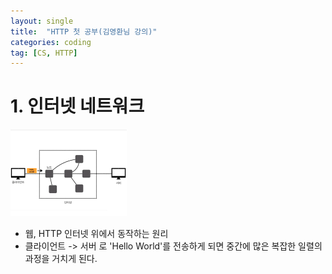 ```yaml
---
layout: single
title:  "HTTP 첫 공부(김영환님 강의)"
categories: coding
tag: [CS, HTTP]
---
```


# 1. 인터넷 네트워크
![HTTP 이미지](/assets/images/2025-04-09-HTTP(1).png)

- 웹, HTTP 인터넷 위에서 동작하는 원리
- 클라이언트 -> 서버 로 'Hello World'를 전송하게 되면 중간에 많은 복잡한 일렬의 과정을 거치게 된다.
